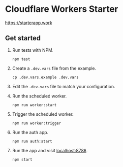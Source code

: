 # Cloudflare Workers Starter

https://starterapp.work

## Get started

1.  Run tests with NPM.
    ```shell
    npm test
    ```

1.  Create a `.dev.vars` file from the example.
    ```shell
    cp .dev.vars.example .dev.vars
    ```

1.  Edit the `.dev.vars` file to match your configuration.

1.  Run the scheduled worker.
    ```shell
    npm run worker:start
    ```

1.  Trigger the scheduled worker.
    ```shell
    npm run worker:trigger
    ```

1.  Run the auth app.
    ```shell
    npm run auth:start
    ```

1.  Run the app and visit [localhost:8788](http://localhost:8788).
    ```shell
    npm start
    ```